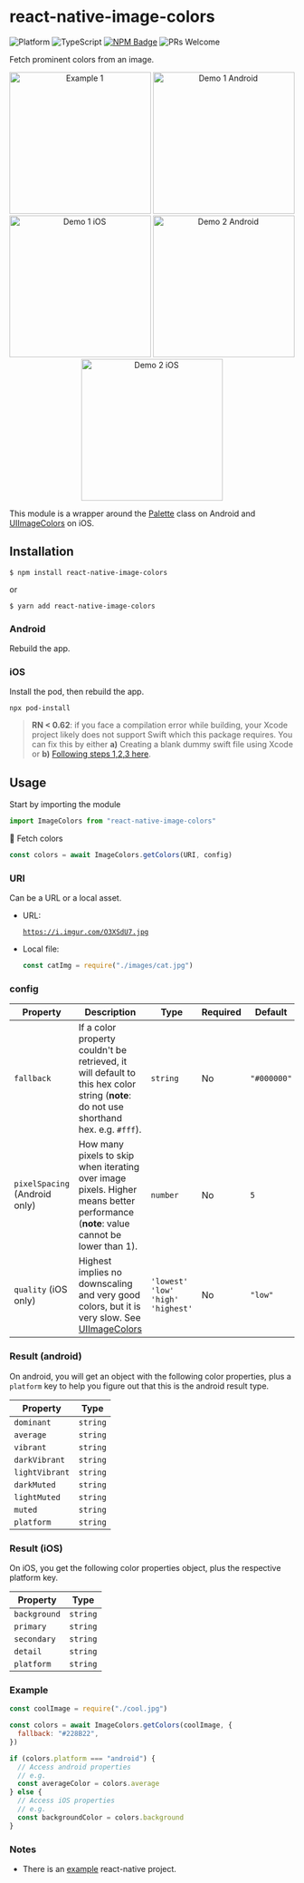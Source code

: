# react-native-image-colors

![Platform](https://img.shields.io/badge/platform-ios%20%7C%20android-green)
![TypeScript](https://img.shields.io/badge/typescript-typed-blue)
[![NPM Badge](https://img.shields.io/npm/v/react-native-image-colors)](https://www.npmjs.com/package/react-native-image-colors)
![PRs Welcome](https://img.shields.io/badge/PRs-welcome-%23ff69b4)

Fetch prominent colors from an image.

<p align="center" >
  <img
    width="250px"
    src="https://github.com/osamaq/react-native-image-colors/raw/master/assets/example1.png"
    alt="Example 1"
  />
  <img
    width="250px"
    src="https://github.com/osamaq/react-native-image-colors/raw/master/assets/demo1.png"
    alt="Demo 1 Android"
  />
  <img
    width="250px"
    src="https://github.com/osamaq/react-native-image-colors/raw/master/assets/demo1_ios.png"
    alt="Demo 1 iOS"
  />
  <img
    width="250px"
    src="https://github.com/osamaq/react-native-image-colors/raw/master/assets/demo2.png"
    alt="Demo 2 Android"
  />
  <img
    width="250px"
    src="https://github.com/osamaq/react-native-image-colors/raw/master/assets/demo2_ios.png"
    alt="Demo 2 iOS"
  />
</p>

This module is a wrapper around the [Palette](https://developer.android.com/reference/androidx/palette/graphics/Palette) class on Android and [UIImageColors](https://github.com/jathu/UIImageColors) on iOS.

## Installation

```
$ npm install react-native-image-colors
```

or

```
$ yarn add react-native-image-colors
```

### Android

Rebuild the app.

### iOS

Install the pod, then rebuild the app.

`npx pod-install`

> **RN < 0.62**: if you face a compilation error while building, your Xcode project likely does not support Swift which this package requires. You can fix this by either **a)** Creating a blank dummy swift file using Xcode or **b)** [Following steps 1,2,3 here](https://github.com/facebook/flipper/blob/4297b3061f14ceca4d184aa3eebd0731b5bf20f5/docs/getting-started.md#for-pure-objective-c-projects).

## Usage

Start by importing the module

```js
import ImageColors from "react-native-image-colors"
```

🎨 Fetch colors

```js
const colors = await ImageColors.getColors(URI, config)
```

### URI

Can be a URL or a local asset.

- URL:

  [`https://i.imgur.com/O3XSdU7.jpg`](https://i.imgur.com/O3XSdU7.jpg)

- Local file:

  ```js
  const catImg = require("./images/cat.jpg")
  ```

### config

| Property                      | Description                                                                                                                                                 | Type                                                   | Required | Default     |
| ----------------------------- | ----------------------------------------------------------------------------------------------------------------------------------------------------------- | ------------------------------------------------------ | -------- | ----------- |
| `fallback`                    | If a color property couldn't be retrieved, it will default to this hex color string (**note**: do not use shorthand hex. e.g. `#fff`).                      | `string`                                               | No       | `"#000000"` |
| `pixelSpacing` (Android only) | How many pixels to skip when iterating over image pixels. Higher means better performance (**note**: value cannot be lower than 1).                         | `number`                                               | No       | `5`         |
| `quality` (iOS only)          | Highest implies no downscaling and very good colors, but it is very slow. See [UIImageColors](https://github.com/jathu/UIImageColors#uiimagecolors-objects) | `'lowest'` <br> `'low'` <br> `'high'` <br> `'highest'` | No       | `"low"`     |

### Result (android)

On android, you will get an object with the following color properties, plus a `platform` key to help you figure out that this is the android result type.

| Property       | Type     |
| -------------- | -------- |
| `dominant`     | `string` |
| `average`      | `string` |
| `vibrant`      | `string` |
| `darkVibrant`  | `string` |
| `lightVibrant` | `string` |
| `darkMuted`    | `string` |
| `lightMuted`   | `string` |
| `muted`        | `string` |
| `platform`     | `string` |

### Result (iOS)

On iOS, you get the following color properties object, plus the respective platform key.

| Property     | Type     |
| ------------ | -------- |
| `background` | `string` |
| `primary`    | `string` |
| `secondary`  | `string` |
| `detail`     | `string` |
| `platform`   | `string` |

### Example

```js
const coolImage = require("./cool.jpg")

const colors = await ImageColors.getColors(coolImage, {
  fallback: "#228B22",
})

if (colors.platform === "android") {
  // Access android properties
  // e.g.
  const averageColor = colors.average
} else {
  // Access iOS properties
  // e.g.
  const backgroundColor = colors.background
}
```

### Notes

- There is an [example](https://github.com/osamaq/react-native-image-colors/blob/master/example/App.js) react-native project.
